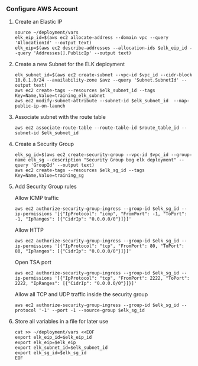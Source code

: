 ### Configure AWS Account

1. Create an Elastic IP 
    ```
    source ~/deployment/vars
    elk_eip_id=$(aws ec2 allocate-address --domain vpc --query 'AllocationId' --output text)
    elk_eip=$(aws ec2 describe-addresses --allocation-ids $elk_eip_id --query 'Addresses[].PublicIp' --output text)
    ```

2. Create a new Subnet for the ELK deployment
    ```
    elk_subnet_id=$(aws ec2 create-subnet --vpc-id $vpc_id --cidr-block 10.0.1.0/24 --availability-zone $avz --query 'Subnet.SubnetId' --output text)
    aws ec2 create-tags --resources $elk_subnet_id --tags Key=Name,Value=training_elk_subnet
    aws ec2 modify-subnet-attribute --subnet-id $elk_subnet_id  --map-public-ip-on-launch
    ```

3. Associate subnet with the route table
    ```
    aws ec2 associate-route-table --route-table-id $route_table_id --subnet-id $elk_subnet_id
    ```

4. Create a Security Group
    ```
    elk_sg_id=$(aws ec2 create-security-group --vpc-id $vpc_id --group-name elk_sg --description "Security Group bog elk deployment" --query 'GroupId' --output text)
    aws ec2 create-tags --resources $elk_sg_id --tags Key=Name,Value=training_sg
    ```

5. Add Security Group rules

    Allow ICMP traffic
    ```
    aws ec2 authorize-security-group-ingress --group-id $elk_sg_id --ip-permissions '[{"IpProtocol": "icmp", "FromPort": -1, "ToPort": -1, "IpRanges": [{"CidrIp": "0.0.0.0/0"}]}]'
    ```

    Allow HTTP 
    ```
    aws ec2 authorize-security-group-ingress --group-id $elk_sg_id --ip-permissions '[{"IpProtocol": "tcp", "FromPort": 80, "ToPort": 80, "IpRanges": [{"CidrIp": "0.0.0.0/0"}]}]'
    ```

    Open TSA port 
    ```
    aws ec2 authorize-security-group-ingress --group-id $elk_sg_id --ip-permissions '[{"IpProtocol": "tcp", "FromPort": 2222, "ToPort": 2222, "IpRanges": [{"CidrIp": "0.0.0.0/0"}]}]'
    ```

    Allow all TCP and UDP traffic inside the security group
    ```
    aws ec2 authorize-security-group-ingress --group-id $elk_sg_id --protocol '-1' --port -1 --source-group $elk_sg_id
    ```

6. Store all variables in a file for later use
    ```
    cat >> ~/deployment/vars <<EOF
    export elk_eip_id=$elk_eip_id
    export elk_eip=$elk_eip
    export elk_subnet_id=$elk_subnet_id
    export elk_sg_id=$elk_sg_id
    EOF
    ```
